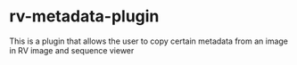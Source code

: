 # rv-metadata-plugin
This is a plugin that allows the user to copy certain metadata from an image in RV image and sequence viewer
